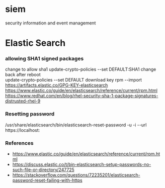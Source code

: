# siem
security information and event management

# Elastic Search

### allowing SHA1 signed packages
change to allow sha1
  update-crypto-policies --set DEFAULT:SHA1
change back after reboot  
  update-crypto-policies --set DEFAULT
download key
  rpm --import https://artifacts.elastic.co/GPG-KEY-elasticsearch
https://www.elastic.co/guide/en/elasticsearch/reference/current/rpm.html
https://www.redhat.com/en/blog/rhel-security-sha-1-package-signatures-distrusted-rhel-9

### Resetting password
/usr/share/elasticsearch/bin/elasticsearch-reset-password -u <user> -i --url https://localhost:<port>

### References
- https://www.elastic.co/guide/en/elasticsearch/reference/current/rpm.html
- https://discuss.elastic.co/t/bin-elasticsearch-setup-passwords-no-such-file-or-directory/247725
- https://stackoverflow.com/questions/72235201/elasticsearch-password-reset-failing-with-https
